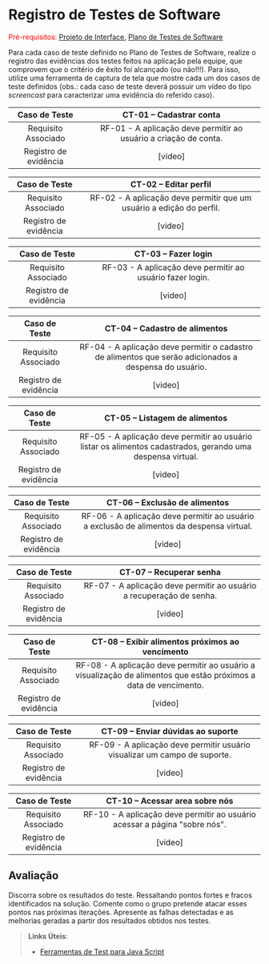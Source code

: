 # Registro de Testes de Software

<span style="color:red">Pré-requisitos: <a href="3-Projeto de Interface.md"> Projeto de Interface</a></span>, <a href="8-Plano de Testes de Software.md"> Plano de Testes de Software</a>

Para cada caso de teste definido no Plano de Testes de Software, realize o registro das evidências dos testes feitos na aplicação pela equipe, que comprovem que o critério de êxito foi alcançado (ou não!!!). Para isso, utilize uma ferramenta de captura de tela que mostre cada um dos casos de teste definidos (obs.: cada caso de teste deverá possuir um vídeo do tipo _screencast_ para caracterizar uma evidência do referido caso).

| **Caso de Teste** 	| **CT-01 – Cadastrar conta** 	|
|:---:	|:---:	|
|	Requisito Associado 	| RF-01 - A aplicação deve permitir ao usuário a criação de conta. |
|Registro de evidência | [vídeo] |

| **Caso de Teste** 	| **CT-02 – Editar perfil** 	|
|:---:	|:---:	|
|	Requisito Associado 	| RF-02 - A aplicação deve permitir que um usuário a edição do perfil. |
|Registro de evidência | [video] |

| **Caso de Teste** 	| **CT-03 – Fazer login** 	|
|:---:	|:---:	|
|	Requisito Associado 	| RF-03 - A aplicação deve permitir ao usuário fazer login. |
|Registro de evidência | [video] |

| **Caso de Teste** 	| **CT-04 – Cadastro de alimentos** 	|
|:---:	|:---:	|
|	Requisito Associado 	| RF-04 - A aplicação deve permitir o cadastro de alimentos que serão adicionados a despensa do usuário. |
|Registro de evidência | [video] |

| **Caso de Teste** 	| **CT-05 – Listagem de alimentos** 	|
|:---:	|:---:	|
|	Requisito Associado 	| RF-05 - A aplicação deve permitir ao usuário listar os alimentos cadastrados, gerando uma despensa virtual. |
|Registro de evidência | [video] |

| **Caso de Teste** 	| **CT-06 – Exclusão de alimentos** 	|
|:---:	|:---:	|
|	Requisito Associado 	| RF-06 - A aplicação deve permitir ao usuário a exclusão de alimentos da despensa virtual. |
|Registro de evidência | [video] |

| **Caso de Teste** 	| **CT-07 – Recuperar senha** 	|
|:---:	|:---:	|
|	Requisito Associado 	| RF-07 - A aplicação deve permitir ao usuário a recuperação de senha. |
|Registro de evidência | [video] |

| **Caso de Teste** 	| **CT-08 – Exibir alimentos próximos ao vencimento** 	|
|:---:	|:---:	|
|	Requisito Associado 	| RF-08 - A aplicação deve permitir ao usuário a visualização de alimentos que estão próximos a data de vencimento. |
|Registro de evidência | [video] |

| **Caso de Teste** 	| **CT-09 – Enviar dúvidas ao suporte** 	|
|:---:	|:---:	|
|	Requisito Associado 	| RF-09 - A aplicação deve permitir usuário visualizar um campo de suporte. |
|Registro de evidência | [video] |

| **Caso de Teste** 	| **CT-10 – Acessar area sobre nós** 	|
|:---:	|:---:	|
|	Requisito Associado 	| RF-10 - A aplicação deve permitir ao usuário acessar a página "sobre nós". |
|Registro de evidência | [video] |



## Avaliação

Discorra sobre os resultados do teste. Ressaltando pontos fortes e fracos identificados na solução. Comente como o grupo pretende atacar esses pontos nas próximas iterações. Apresente as falhas detectadas e as melhorias geradas a partir dos resultados obtidos nos testes.

> **Links Úteis**:
> - [Ferramentas de Test para Java Script](https://geekflare.com/javascript-unit-testing/)
